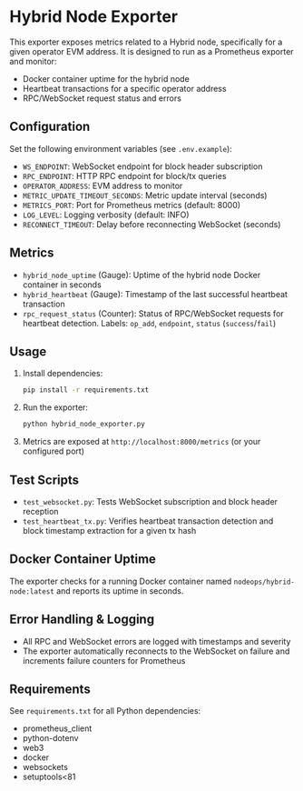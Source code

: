 # Hybrid Node Exporter

This exporter exposes metrics related to a Hybrid node, specifically for a given operator EVM address. It is designed to run as a Prometheus exporter and monitor:

- Docker container uptime for the hybrid node
- Heartbeat transactions for a specific operator address
- RPC/WebSocket request status and errors

## Configuration

Set the following environment variables (see `.env.example`):

- `WS_ENDPOINT`: WebSocket endpoint for block header subscription
- `RPC_ENDPOINT`: HTTP RPC endpoint for block/tx queries
- `OPERATOR_ADDRESS`: EVM address to monitor
- `METRIC_UPDATE_TIMEOUT_SECONDS`: Metric update interval (seconds)
- `METRICS_PORT`: Port for Prometheus metrics (default: 8000)
- `LOG_LEVEL`: Logging verbosity (default: INFO)
- `RECONNECT_TIMEOUT`: Delay before reconnecting WebSocket (seconds)

## Metrics

- `hybrid_node_uptime` (Gauge): Uptime of the hybrid node Docker container in seconds
- `hybrid_heartbeat` (Gauge): Timestamp of the last successful heartbeat transaction
- `rpc_request_status` (Counter): Status of RPC/WebSocket requests for heartbeat detection. Labels: `op_add`, `endpoint`, `status` (`success`/`fail`)

## Usage

1. Install dependencies:

   ```bash
   pip install -r requirements.txt
   ```

2. Run the exporter:

   ```bash
   python hybrid_node_exporter.py
   ```

3. Metrics are exposed at `http://localhost:8000/metrics` (or your configured port)

## Test Scripts

- `test_websocket.py`: Tests WebSocket subscription and block header reception
- `test_heartbeat_tx.py`: Verifies heartbeat transaction detection and block timestamp extraction for a given tx hash

## Docker Container Uptime

The exporter checks for a running Docker container named `nodeops/hybrid-node:latest` and reports its uptime in seconds.

## Error Handling & Logging

- All RPC and WebSocket errors are logged with timestamps and severity
- The exporter automatically reconnects to the WebSocket on failure and increments failure counters for Prometheus

## Requirements

See `requirements.txt` for all Python dependencies:

- prometheus_client
- python-dotenv
- web3
- docker
- websockets
- setuptools<81